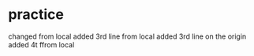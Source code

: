 # practice
changed from local
added 3rd line from local
added 3rd line on the origin
added 4t ffrom local

